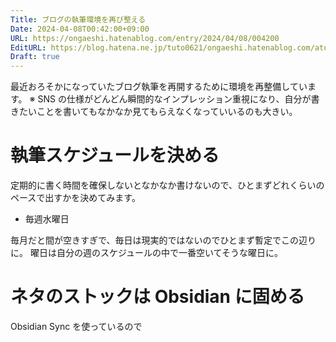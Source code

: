 ```yaml
---
Title: ブログの執筆環境を再び整える
Date: 2024-04-08T00:42:00+09:00
URL: https://ongaeshi.hatenablog.com/entry/2024/04/08/004200
EditURL: https://blog.hatena.ne.jp/tuto0621/ongaeshi.hatenablog.com/atom/entry/6801883189096858238
Draft: true
---
```


最近おろそかになっていたブログ執筆を再開するために環境を再整備しています。
※ SNS の仕様がどんどん瞬間的なインプレッション重視になり、自分が書きたいことを書いてもなかなか見てもらえなくなっていいるのも大きい。

# 執筆スケジュールを決める
定期的に書く時間を確保しないとなかなか書けないので、ひとまずどれくらいのペースで出すかを決めてみます。

- 毎週水曜日

毎月だと間が空きすぎで、毎日は現実的ではないのでひとまず暫定でこの辺りに。
曜日は自分の週のスケジュールの中で一番空いてそうな曜日に。

# ネタのストックは Obsidian に固める
Obsidian Sync を使っているので